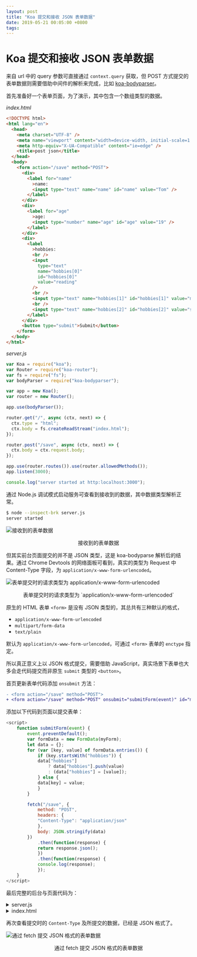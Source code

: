 ```yaml
---
layout: post
title: "Koa 提交和接收 JSON 表单数据"
date: 2019-05-21 00:05:00 +0800
tags: 
---
```

    
# Koa 提交和接收 JSON 表单数据

来自 url 中的 query 参数可直接通过 `context.query` 获取，但 POST 方式提交的表单数据则需要借助中间件的解析来完成，比如 [koa-bodyparser]()。

首先准备好一个表单页面，为了演示，其中包含一个数组类型的数据。

_index.html_

```html
<!DOCTYPE html>
<html lang="en">
  <head>
    <meta charset="UTF-8" />
    <meta name="viewport" content="width=device-width, initial-scale=1.0" />
    <meta http-equiv="X-UA-Compatible" content="ie=edge" />
    <title>post json</title>
  </head>
  <body>
    <form action="/save" method="POST">
      <div>
        <label for="name"
          >name:
          <input type="text" name="name" id="name" value="Tom" />
        </label>
      </div>
      <div>
        <label for="age"
          >age:
          <input type="number" name="age" id="age" value="19" />
        </label>
      </div>
      <div>
        <label
          >hobbies:
          <br />
          <input
            type="text"
            name="hobbies[0]"
            id="hobbies[0]"
            value="reading"
          />
          <br />
          <input type="text" name="hobbies[1]" id="hobbies[1]" value="music" />
          <br />
          <input type="text" name="hobbies[2]" id="hobbies[2]" value="swim" />
        </label>
      </div>
      <button type="submit">Submit</button>
    </form>
  </body>
</html>
```

_server.js_

```js
var Koa = require("koa");
var Router = require("koa-router");
var fs = require("fs");
var bodyParser = require("koa-bodyparser");

var app = new Koa();
var router = new Router();

app.use(bodyParser());

router.get("/", async (ctx, next) => {
  ctx.type = "html";
  ctx.body = fs.createReadStream("index.html");
});

router.post("/save", async (ctx, next) => {
  ctx.body = ctx.request.body;
});

app.use(router.routes()).use(router.allowedMethods());
app.listen(3000);

console.log("server started at http:localhost:3000");
```

通过 Node.js 调试模式启动服务可查看到接收到的数据，其中数据类型解析正常。

```sh
$ node --inspect-brk server.js
server started
```

![接收到的表单数据](https://user-images.githubusercontent.com/3783096/57983408-1bab6580-7a84-11e9-99c3-51fd8e7cb929.png)
<p align="center">接收到的表单数据</p>


但其实前台页面提交的并不是 JSON 类型，这是 koa-bodyparse 解析后的结果。通过 Chrome Devtools 的网络面板可看到，真实的类型为 Request 中 Content-Type 字段，为 `application/x-www-form-urlencoded`。

![表单提交时的请求类型为 `application/x-www-form-urlencoded`](https://user-images.githubusercontent.com/3783096/57983414-2c5bdb80-7a84-11e9-8524-f32bfb07cf80.png)
<p align="center">表单提交时的请求类型为 `application/x-www-form-urlencoded`</p>


原生的 HTML 表单 `<form>` 是没有 JSON 类型的，其总共有三种默认的格式，

- `application/x-www-form-urlencoded`
- `multipart/form-data`
- `text/plain`

默认为 `application/x-www-form-urlencoded`，可通过 `<form>` 表单的 `enctype` 指定。

所以真正意义上以 JSON 格式提交，需要借助 JavaScript，真实场景下表单也大多会走代码提交而非原生 `submit` 类型的 `<button>`。

首页更新表单代码添加 `onsubmit` 方法：

```diff
- <form action="/save" method="POST">
+ <form action="/save" method="POST" onsubmit="submitForm(event)" id="myForm">
```

添加以下代码到页面以提交表单：

```js
<script>
    function submitForm(event) {
        event.preventDefault();
        var formData = new FormData(myForm);
        let data = {};
        for (var [key, value] of formData.entries()) {
            if (key.startsWith("hobbies")) {
            data["hobbies"]
                ? data["hobbies"].push(value)
                : (data["hobbies"] = [value]);
            } else {
            data[key] = value;
            }
        }

        fetch("/save", {
            method: "POST",
            headers: {
            "Content-Type": "application/json"
            },
            body: JSON.stringify(data)
        })
            .then(function(response) {
            return response.json();
            })
            .then(function(response) {
            console.log(response);
            });
    }
</script>
```

最后完整的后台与页面代码为：

<details>
<summary>
server.js
</summary>

```js
var Koa = require("koa");
var Router = require("koa-router");
var fs = require("fs");
var bodyParser = require("koa-bodyparser");

var app = new Koa();
var router = new Router();

app.use(bodyParser());

router.get("/", async (ctx, next) => {
  ctx.type = "html";
  ctx.body = fs.createReadStream("index.html");
});

router.post("/save", async (ctx, next) => {
  ctx.body = ctx.request.body;
});

app.use(router.routes()).use(router.allowedMethods());
app.listen(3000);

console.log("server started at http:localhost:3000");

```
</details>


<details>
<summary>
index.html
</summary>

```html
<!DOCTYPE html>
<html lang="en">
  <head>
    <meta charset="UTF-8" />
    <meta name="viewport" content="width=device-width, initial-scale=1.0" />
    <meta http-equiv="X-UA-Compatible" content="ie=edge" />
    <title>post json</title>
  </head>
  <body>
    <form action="/save" method="POST" onsubmit="submitForm(event)" id="myForm">
      <div>
        <label for="name"
          >name:
          <input type="text" name="name" id="name" value="Tom" />
        </label>
      </div>
      <div>
        <label for="age"
          >age:
          <input type="number" name="age" id="age" value="19" />
        </label>
      </div>
      <div>
        <label
          >hobbies:
          <br />
          <input
            type="text"
            name="hobbies[0]"
            id="hobbies[0]"
            value="reading"
          />
          <br />
          <input type="text" name="hobbies[1]" id="hobbies[1]" value="music" />
          <br />
          <input type="text" name="hobbies[2]" id="hobbies[2]" value="swim" />
        </label>
      </div>
      <button type="submit">Submit</button>
    </form>
    <script>
      function submitForm(event) {
        event.preventDefault();
        var formData = new FormData(myForm);
        let data = {};
        for (var [key, value] of formData.entries()) {
          if (key.startsWith("hobbies")) {
            data["hobbies"]
              ? data["hobbies"].push(value)
              : (data["hobbies"] = [value]);
          } else {
            data[key] = value;
          }
        }

        fetch("/save", {
          method: "POST",
          headers: {
            "Content-Type": "application/json"
          },
          body: JSON.stringify(data)
        })
          .then(function(response) {
            return response.json();
          })
          .then(function(response) {
            console.log(response);
          });
      }
    </script>
  </body>
</html>

```
</details>

再次查看提交时的 `Content-Type` 及所提交的数据，已经是 JSON 格式了。

![通过 fetch 提交 JSON 格式的表单数据](https://user-images.githubusercontent.com/3783096/57983426-42699c00-7a84-11e9-9ab0-6c0dd40bd728.png)
<p align="center">通过 fetch 提交 JSON 格式的表单数据</p>


    